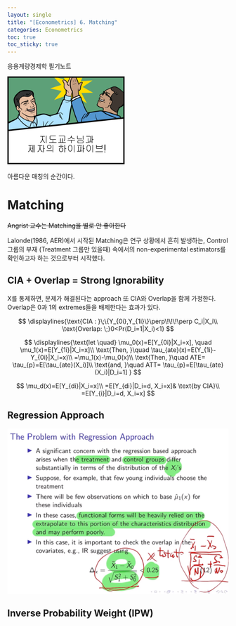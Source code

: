 ```yaml
---
layout: single
title: "[Econometrics] 6. Matching"
categories: Econometrics
toc: true
toc_sticky: true
---
```


응용계량경제학 필기노트



![image-20220518180041431](../../assets/images/2022-04-25-econometrics_6/image-20220518180041431.png)

아름다운 매칭의 순간이다.




# Matching

~~Angrist 교수는 Matching을 별로 안 좋아한다~~

Lalonde(1986, AER)에서 시작된 Matching은 연구 상황에서 흔히 발생하는, Control 그룹의 부재 (Treatment 그룹만 있을때) 속에서의 non-experimental estimators를 확인하고자 하는 것으로부터 시작했다.



## CIA + Overlap = Strong Ignorability

X를 통제하면, 문제가 해결된다는 approach ~~또~~ CIA와 Overlap을 함께 가정한다. Overlap은 0과 1의 extremes들을 배제한다는 효과가 있다.



$$
\displaylines{\text{CIA : }\;\{Y_{0i},Y_{1i}\}\perp\!\!\!\perp C_i|X_i\\
\text{Overlap: \;}0<Pr(D_i=1|X_i)<1}
$$


$$
\displaylines{\text{let \quad} \mu_0(x)=E[Y_{0i}|X_i=x], \quad \mu_1(x)=E[Y_{1i}|X_i=x]\\
\text{Then, }\quad \tau_{ate}(x)=E(Y_{1i}-Y_{0i}|X_i=x)\\
=\mu_1(x)-\mu_0(x)\\
\text{Then, }\quad ATE= \tau_{p}=E[\tau_{ate}(X_i)]\\
\text{and, }\quad ATT= \tau_{p}=E[\tau_{ate}(X_i)|D_i=1]
}
$$




$$
\mu_d(x)=E[Y_{di}|X_i=x]\\
=E[Y_{di}|D_i=d, X_i=x]& \text{by CIA}\\
=E[Y_{i}|D_i=d, X_i=x]
$$


## Regression Approach

![image-20220608210007807](../../assets/images/2022-05-02-econometrics_6/image-20220608210007807.png)







## Inverse Probability Weight (IPW)















































